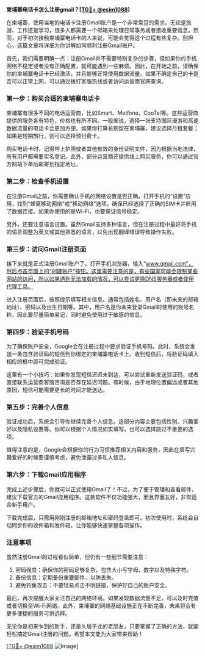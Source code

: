 **柬埔寨电话卡怎么注册gmail？[[TG💪+ @esim1088](https://t.me/s/esim1088)]**

在柬埔寨，使用当地的电话卡注册Gmail账户是一个非常常见的需求。无论是旅游、工作还是学习，很多人都需要一个邮箱来处理日常事务或者接收重要信息。然而，对于初次接触柬埔寨电话卡的人来说，可能会觉得这个过程有些复杂。别担心，这篇文章将详细为你讲解如何顺利注册Gmail账户。

首先，我们需要明确一点：注册Gmail并不需要特别复杂的步骤，但如果你的手机网络不稳定或者没有正确配置，就可能遇到一些麻烦。因此，在开始之前，请确保你的柬埔寨电话卡已经激活，并且能够正常使用数据流量。如果不确定自己的卡是否可以正常上网，可以通过拨打客服热线或者访问运营商官网查询。

### 第一步：购买合适的柬埔寨电话卡

柬埔寨有很多不同的电话运营商，比如Smart、Metfone、CooTel等。这些运营商提供的服务各有特色，价格也有所不同。一般来说，选择一张支持国际漫游和高速数据流量的电话卡会更加方便。如果你打算长期留在柬埔寨，建议选择月租套餐；如果是短期旅行，则可以选择预付费卡。

购买电话卡时，记得带上护照或者其他有效的身份证明文件，因为根据当地法律，所有用户都需要实名登记。此外，部分运营商还提供线上购买服务，你可以通过官方网站下单后邮寄到指定地址。

### 第二步：检查手机设置

在注册Gmail之前，你需要确认手机的网络设置是否正确。打开手机的“设置”应用，找到“蜂窝移动网络”或“移动网络”选项，确保已经选择了正确的SIM卡并启用了数据连接。如果你使用的是Wi-Fi，也要保证信号稳定。

另外，还要注意语言设置。虽然Gmail支持多种语言，但在注册过程中最好将手机的语言调整为英文或其他熟悉的语言，以免出现翻译错误导致操作失败。

### 第三步：访问Gmail注册页面

接下来就是正式注册Gmail账户了。打开手机浏览器，输入“www.gmail.com”，然后点击页面上的“创建账户”按钮。这里需要注意的是，有些国家可能会限制某些网站的访问，所以如果遇到无法加载的情况，可以尝试更换DNS服务器或者使用代理工具。

进入注册页面后，按照提示填写相关信息。通常包括姓名、用户名（即未来的邮箱地址）、密码以及出生日期等。其中，用户名是你未来登录Gmail时使用的账号名称，因此要尽量简单易记，同时避免使用过于敏感的信息。

### 第四步：验证手机号码

为了确保账户安全，Google会在注册过程中要求验证手机号码。此时，系统会发送一条包含验证码的短信到你绑定的柬埔寨电话卡上。收到短信后，将验证码填入相应的框中即可完成验证。

这里有一个小技巧：如果你发现短信迟迟未到达，可以尝试重新发送验证码，或者直接联系运营商客服咨询是否存在延迟问题。有时候，由于地理位置偏远或者其他原因，短信可能需要更长的时间才能送达。

### 第五步：完善个人信息

验证成功后，系统会引导你继续完善个人信息。这部分内容主要包括性别、兴趣爱好以及隐私设置等。你可以根据个人情况如实填写，也可以选择跳过不重要的选项。

值得注意的是，Google会根据你的行为习惯推荐相关内容和服务，因此在填写兴趣爱好的时候要谨慎考虑，避免泄露过多私人信息。

### 第六步：下载Gmail应用程序

完成上述步骤后，你就可以正式使用Gmail了！不过，为了便于管理和查看邮件，建议下载官方的Gmail应用程序。这款软件不仅功能强大，而且界面友好，非常适合新手用户。

下载完成后，只需用刚刚注册的邮箱地址和密码登录即可。初次使用时，系统会自动同步你的收件箱和发件箱，让你能够快速掌握各项操作。

### 注意事项

虽然注册Gmail的过程看似简单，但仍有一些细节需要注意：

1. 密码强度：确保你的密码足够复杂，包含大小写字母、数字以及特殊字符。
2. 备份信息：定期备份重要邮件，以防丢失。
3. 避免钓鱼攻击：不要轻易点击不明链接，保护好自己的账户安全。

最后，再次提醒大家关注自己的网络环境。如果发现数据流量不足，可以及时充值或者切换至Wi-Fi网络。此外，柬埔寨的网络基础设施正在不断完善，未来将会有更多便捷的服务可供选择。

无论你是初来乍到的新手，还是久居于此的老朋友，只要掌握了正确的方法，就能轻松搞定Gmail注册的问题。希望本文能为大家带来帮助！

[[TG💪+ @esim1088](https://t.me/s/esim1088) ![Image](https://i.postimg.cc/4NQfJmqS/Snipaste-2025-05-13-00-14-12.png)]